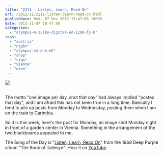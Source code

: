 ```yaml
---
title: "2211 - Listen, Learn, Read On"
url: /2012/11/2211-listen-learn-read-on.html
publishDate: Wed, 07 Nov 2012 17:47:08 +0000
date: 2012-11-07 18:47:08
categories: 
  - "olympus-m-zuiko-digital-ed-12mm-f2-0"
tags: 
  - "austria"
  - "night"
  - "olympus-om-d-e-m5"
  - "shop"
  - "sign"
  - "vienna"
  - "wien"
---
```

<div class="container">
<div class="center"><a target="_blank" href="https://d25zfm9zpd7gm5.cloudfront.net/1200x1200/2012/20121105_191127_lr.jpg"><img src="https://d25zfm9zpd7gm5.cloudfront.net/0600x0600/2012/20121105_191127_lr.jpg" /></a></div>
</div>
<br />

The motto "one image per day, shot that day" had always implied "posted that day", and I am afraid this has not been true in a long time. Basically I tend to pile up posts from Monday to Wednesday, posting them when I am on the train to Carinthia. 

 So it is this week, here's the post for Monday, an image shot Monday night in front of a garden center in Vienna. Something in the arrangement of the two blackboards appealed to me.

The Song of the Day is "<a href="http://www.lyricsmode.com/lyrics/d/deep_purple/listen_learn_read_on.html" target="_blank">Listen, Learn, Read On</a>" from the 1968 Deep Purple album "The Book of Taliesyn". Hear it on <a href="http://www.youtube.com/watch?v=2IMhvRn4_r8" target="_blank">YouTube</a>.
